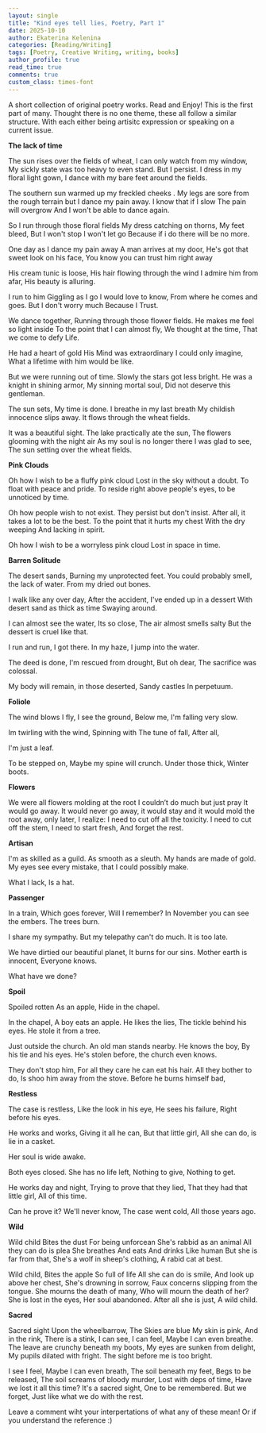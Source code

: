 ```yaml
---
layout: single
title: "Kind eyes tell lies, Poetry, Part 1"
date: 2025-10-10
author: Ekaterina Kelenina
categories: [Reading/Writing]
tags: [Poetry, Creative Writing, writing, books]
author_profile: true
read_time: true
comments: true
custom_class: times-font
---
```


A short collection of original poetry works. Read and Enjoy! This is the first part of many. Thought there is no one theme, these all follow a similar structure. With each either being artisitc expression or speaking on a current issue.



**The lack of time**

The sun rises over the fields of wheat,
I can only watch from my window, 
My sickly state was too heavy to even stand.
But I persist.
I dress in my floral light gown,
I dance with my bare feet around the fields.

The southern sun warmed up my freckled cheeks .
 My legs are sore from the rough terrain but I dance my pain away.
I know that if I slow
The pain will overgrow
And I won't be able to dance again.

So I run through those floral fields
My dress catching on thorns, My feet bleed,
But I won't stop I won't let go
Because if i do there will be no more.


One day as I dance my pain away
A man arrives at my door,
He's got that sweet look on his face,
You know you can trust him right away

His cream tunic is loose,
His hair flowing through the wind
I admire him from afar,
His beauty is alluring.

I run to him
Giggling as I go
I would love to know,
From where he comes and goes.
But I don't worry much 
Because I Trust.

We dance together,
Running through those flower fields.
He makes me feel so light inside
To the point that I can almost fly,
We thought at the time,
That we come to defy Life.

He had a heart of gold
His Mind was extraordinary
I could only imagine,
What a lifetime with him would be like.


But we were running out of time.
Slowly the stars got less bright.
He was a knight in shining armor,
My sinning mortal soul,
Did not deserve this gentleman.


The sun sets,
 My time is done.
I breathe in my last breath
My childish innocence slips away.
It flows through the wheat fields.

It was a beautiful sight.
The lake practically ate the sun,
The flowers glooming with the night air
As my soul is no longer there
I was glad to see,
The sun setting over the wheat fields.





**Pink Clouds**

Oh how I wish to be a fluffy pink cloud
Lost in the sky without a doubt.
To float with peace and pride.
To reside right above people's eyes,
to be unnoticed by time.

Oh how people wish to not exist.
They persist but don't insist.
After all, it takes a lot to be the best.
To the point that it hurts my chest
With the dry weeping
And lacking in spirit.

Oh how I wish to be a worryless pink cloud
Lost in space in time.





**Barren Solitude**

The desert sands,
Burning my unprotected feet.
You could probably smell,
the lack of water.
From my dried out bones.

I walk like any over day,
After the accident,
I've ended up in a dessert
With desert sand as thick as time
Swaying around.

I can almost see the water,
Its so close,
The air almost smells salty
But the dessert is cruel like that.

I run and run,
I got there.
In my haze,
I jump into the water.

The deed is done,
I'm rescued from drought,
But oh dear, 
The sacrifice was colossal.

My body will remain,
in those deserted,
Sandy castles
In perpetuum.





**Foliole**

The wind blows
I fly,
I see the ground, 
Below me,
I'm falling very slow.

Im twirling with the wind,
Spinning with
The tune of fall,
After all,

I'm just a leaf.

To be stepped on,
Maybe my spine will crunch.
Under those thick,
Winter boots.





**Flowers**

We were all flowers 
molding at the root
 I couldn’t do much but just pray
 It would go away. 
  It would never go away,
  it would stay and it would
  mold the root away,
 only later, I realize:
  I need to cut off all the toxicity.
  I need to cut off the stem,
  I need to start fresh,
And forget the rest.





**Artisan**

I'm as skilled as a guild.
As smooth as a sleuth.
My hands are made of gold.
My eyes see every mistake,
that I could possibly make.

What I lack,
Is a hat.





**Passenger**

In a train,
Which goes forever,
Will I remember?
In November you can see the embers.
The trees burn.

I share my sympathy.
But my telepathy can't do much.
It is too late.

We have dirtied our beautiful planet,
It burns for our sins.
Mother earth is innocent,
Everyone knows.

What have we done?





**Spoil**

Spoiled rotten
As an apple,
Hide in the chapel.

In the chapel,
A boy eats an apple.
He likes the lies,
The tickle behind his eyes.
He stole it from a tree.

Just outside the church.
An old man stands nearby.
He knows the boy,
By his tie and his eyes.
He's stolen before, 
the church even knows.

They don't stop him,
For all they care he can eat his hair.
All they bother to do,
Is shoo him away from the stove.
Before he burns himself bad,





**Restless**

The case is restless,
Like the look in his eye,
He sees his failure,
Right before his eyes.

He works and works,
Giving it all he can,
But that little girl,
All she can do,
is lie in a casket.

Her soul is wide awake.

Both eyes closed.
She has no life left,
Nothing to give,
Nothing to get.

He works day and night,
Trying to prove that they lied,
That they had that little girl,
All of this time.

Can he prove it?
We'll never know,
The case went cold,
All those years ago.





**Wild**

Wild child
Bites the dust
For being unforcean
She's rabbid as an animal
All they can do is plea
She breathes 
And eats
And drinks
Like human
But she is far from that,
She's a wolf in sheep's clothing,
A rabid cat at best.

Wild child,
Bites the apple
So full of life
All she can do is smile,
And look up above her chest,
She's drowning in sorrow,
Faux concerns slipping from the tongue.
She mourns the death of many,
Who will mourn the death of her?
She is lost in the eyes,
Her soul abandoned.
After all she is just,
A wild child.





**Sacred**

Sacred sight
Upon the wheelbarrow,
The Skies are blue
My skin is pink,
And in the rink,
There is a stink,
I can see, 
I can feel,
Maybe I can even breathe.
The leave are crunchy beneath my boots,
My eyes are sunken from delight,
My pupils dilated with fright.
The sight before me is too bright.

I see I feel,
Maybe I can even breath,
The soil beneath my feet,
Begs to be released,
The soil screams of bloody murder,
Lost with deps of time,
Have we lost it all this time?
It's a sacred sight,
One to be remembered.
But we forget,
Just like what we do with the rest.




Leave a comment wiht your interpertations of what any of these mean! Or if you understand the reference :)
